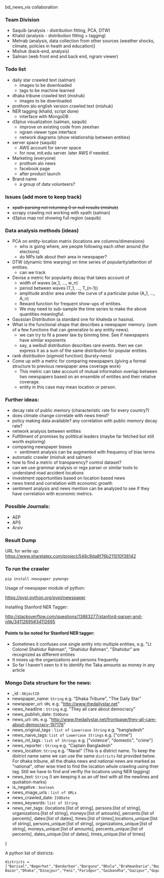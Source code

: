 bd_news_vis collaboration

### Team Division
- Saquib (analysis - distribution fitting, PCA, DTW)
- Khalid (analysis - distribution fitting + tagging)
- Mehrab (analysis, data collection from other sources (weather shocks, climate, policies in heath and education))
- Mishuk (back-end, analysis)
- Salman (web front end and back end, ngram viewer)

### Todo list
- daily star crawled text (salman)
  - images to be downloaded
  - tags to be machine learned
- dhaka tribune crawled text (mishuk)
  - images to be downloaded
- prothom alo english version crawled text (mishuk)
- NER tagging (khalid, script done)
  - interface with MongoDB 
- d3plus visualization (salman, saquib)
  - improve on existing code from zeeshan
  - ngram viewer type interface
  - network diagrams (show relationship between entities)
- server space (saquib)
  - AWS account for server space
  - for now, mit.edu server. later AWS if needed.
- Marketing (everyone)
  - prothom alo news
  - facebook page
  - after product launch
- Brand name
  - a group of data volunteers?

### Issues (add more to keep track)
- ~~xpath parsing not returning 0 or null results (mishuk)~~
- scrapy crawling not working with xpath (salman)
- d3plus map not showing full region (saquib)

### Data analysis methods (ideas)
- PCA on entity-location matrix (locations are columns/dimensions)
  - who is going where, are people following each other around (for elections)
  - do MPs talk about their area in newspaper?
- DTW (dynamic time warping) on time series of popularity/attention of entities.
  - can we track 
- Devise a metric for popularity decay that takes account of
  - width of waves (w_1, ..., w_n)
  - period between waves (T_1, ..., T_(n-1))
  - amplitude and/or area under the curve of a particular pulse (A_1, ..., A_n)
  - Reward function for frequent show-ups of entities.
  - We may need to sub-sample the time series to make the above quantities meaningful.
- Gaussian Distribution (a standard one for khaleda or hasina). 
- What is the functional shape that describes a newspaper memory. (sum of a few functions that can generalize to any entity news).
  - we can try to fit a power law by binning time. See if newspapers have similar exponents
  - say, a weibull distribution describes rare events. then we can express it as a sum of the same distribution for popular entities.
- rank distribution (sigmoid function) (bursty-ness)
- Come up with a metric for comparing newspapers (giving a formal structure to previous newspaper area coverage work)
  - This metric can take account of mutual information overlap between two newspapers based on an ensemble of entities and their relative coverage.
  - entity in this case may mean location or person.

### Further ideas:
- decay rate of public memory (characteristic rate for every country?)
- does climate change correlate with news trend?
- policy making data available? any correlation with public memory decay rate?
- network analysis between entities
- Fulfillment of promises by polittical leaders (maybe far fetched but still worth exploring)
- comparing newspaper biases
  - sentiment analysis can be augmented with frequency of bias terms
- automatic crawler (mishuk and salman)
- how to find a metric of transparency? control dataset?
- can we use grammar analysis or regx parser or similar tools to understand road accident locations
- investment opportunities based on location based news
- news trend and correlation with economic growth
- sentiment analysis and news mention can be analyzed to see if they have correlation with economic metrics.

### Possible Journals: 
- AEP
- APS
- Arxiv

### Result Dump
URL for write up: https://www.sharelatex.com/project/548c9da8f76b211010f38142

### To run the crawler
`pip install newspaper pymongo`

Usage of newspaper module of python:

https://pypi.python.org/pypi/newspaper

Installing Stanford NER Tagger:

http://stackoverflow.com/questions/13883277/stanford-parser-and-nltk/34112695#34112695

#### Points to be noted for Stanford NER tagger:
- Sometimes it confuses one single entity into multiple entities, e.g. "Lt Colonel Shahidur Rahman", "Shahidur Rahman", "Shahidur" are recognized as different entities
- It mixes up the organizations and persons frequently
- So far I haven't seen to it to identify the Taka amounts as money in any article

### Mongo Data structure for the news:

- _id : `ObjectID`
- newspaper_name: `String` e.g. "Dhaka Tribune", "The Daily Star"
- newspaper_url: `URL` e.g. "http://www.thedailystar.net"
- news_headline : `String` e.g. "They all care about democracy"
- news_publish_date: `ISODate`
- news_url: `URL` e.g. "http://www.thedailystar.net/frontpage/they-all-care-about-democracy-197176"
- news_original_tags : `list of Lowercase String` e.g. "bangladesh"
- news_naive_tags: `list of Lowercase Strings` e.g. \["crime"\]
- news_ml_tags : `list of Strings` e.g. \["violence", "domestic", "crime"\]
- news_reporter : `String` e.g. "Captain Bangladesh"
- news_location: `String` e.g. "Narail" (This is a district name. To keep the district name same we can use the same `districts` list provided below. For dhaka tribune, all the dhaka news and national news are marked as "national", other wise tried to find the location whule crawling using thier tag. Still we have to find and verifiy the locations using NER tagging)
- news_text: `String` (I am keeping it as an utf text with all the newlines and quotation marks)
- is_negative : `boolean`
- news_image_urls : `list of URLs`
- news_crawled_date: `ISODate`
- news_keywords: `list of String`
- news_ner_tags: {locations:\[list of string\], persons:\[list of string\], organizations:\[list of string\], moneys:\[list of amounts\], percents:\[list of percents\], dates:\[list of dates\], times:\[list of times\],locations_unique:\[list of string\], persons_unique:\[list of string\], organizations_unique:\[list of string\], moneys_unique:\[list of amounts\], percents_unique:\[list of percents\], dates_unique:\[list of dates\], times_unique:\[list of times\]

}

A python list of districts:

```
districts = ["Barisal","Bagerhat","Bandarban","Barguna","Bhola","Brahmanbaria","Bogra","Chandpur","Chapainawabganj","Chittagong","Chuadanga","Comilla","Coxs Bazar","Dhaka","Dinajpur","Feni","Faridpur","Gaibandha","Gazipur","Gopalganj","Habiganj","Jessore","Jhalokati","Jamalpur","Joypurhat","Jhenaidah","Kurigram","Khulna","Khagrachhari","Kushtia","Kishoreganj","Lakshmipur","Lalmonirhat","Madaripur","Magura","Meherpur","Moulvibazar","Mymensingh","Manikganj","Munshiganj","Narail","Narayanganj","Noakhali","Naogaon","Narsingdi","Natore","Netrokona","Nilphamari","Pabna","Panchagarh","Patuakhali","Pirojpur","Rajshahi","Rajbari","Rangamati","Rangpur","Sylhet","Shariatpur","Satkhira","Sherpur","Sirajganj","Sunamgonj","Tangail","Thakurgaon"]
```
